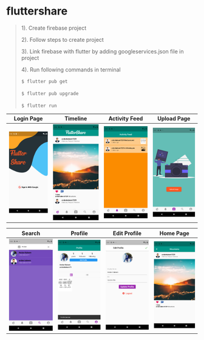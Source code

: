 # fluttershare

> 1). Create firebase project
>
> 2). Follow steps to create project
>
> 3). Link firebase with flutter by adding googleservices.json file in project
>
> 4). Run following commands in terminal
>```
> $ flutter pub get
> 
> $ flutter pub upgrade
> 
> $ flutter run
> ```

Login Page               |  Timeline               | Activity Feed               |  Upload Page
:-------------------------:|:-------------------------:|:-------------------------:|:-------------------------:
![](https://github.com/arslankaleem7229/flutterShare/blob/master/assets/Screenshots/Screenshot_1616430899.png?raw=true)|![](https://github.com/arslankaleem7229/flutterShare/blob/master/assets/Screenshots/Screenshot_1616429210.png?raw=true)|![](https://github.com/arslankaleem7229/flutterShare/blob/master/assets/Screenshots/Screenshot_1616429289.png?raw=true)|![](https://github.com/arslankaleem7229/flutterShare/blob/master/assets/Screenshots/Screenshot_1616429274.png?raw=true)

Search          |  Profile       |   Edit Profile               |  Home Page
:-------------------------:|:-------------------------:|:-------------------------:|:-------------------------:
![](https://github.com/arslankaleem7229/flutterShare/blob/master/assets/Screenshots/Screenshot_1616429295.png?raw=true)|![](https://github.com/arslankaleem7229/flutterShare/blob/master/assets/Screenshots/Screenshot_1616429259.png?raw=true)|![](https://github.com/arslankaleem7229/flutterShare/blob/master/assets/Screenshots/Screenshot_1616429264.png?raw=true)|![](https://github.com/arslankaleem7229/flutterShare/blob/master/assets/Screenshots/Screenshot_1616429221.png?raw=true)
